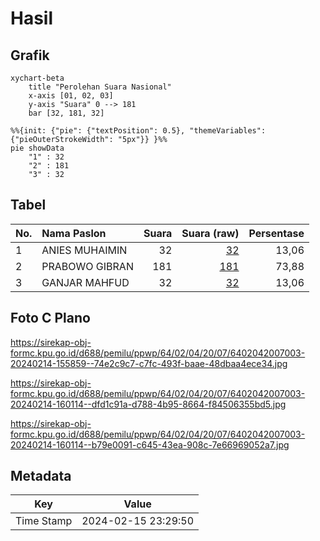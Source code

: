 # Hasil

## Grafik

```mermaid
xychart-beta
    title "Perolehan Suara Nasional"
    x-axis [01, 02, 03]
    y-axis "Suara" 0 --> 181
    bar [32, 181, 32]
```

```mermaid
%%{init: {"pie": {"textPosition": 0.5}, "themeVariables": {"pieOuterStrokeWidth": "5px"}} }%%
pie showData
    "1" : 32
    "2" : 181
    "3" : 32
```

## Tabel

| No. | Nama Paslon    | Suara | Suara (raw) | Persentase |
|:--- |:-------------- | -----:| -----------:| ----------:|
| 1   | ANIES MUHAIMIN | 32    | [32][p-1]   | 13,06      |
| 2   | PRABOWO GIBRAN | 181   | [181][p-2]  | 73,88      |
| 3   | GANJAR MAHFUD  | 32    | [32][p-3]   | 13,06      |


[p-1]: https://github.com/gigit-pemilu/pemilu-2024/blob/main/pilpres/hitung-suara/sub/64-kalimantan-timur/sub/02-kutai-kartanegara/sub/04-anggana/sub/2007-sidomulyo/sub/003-tps/sub/paslon-1.txt
[p-2]: https://github.com/gigit-pemilu/pemilu-2024/blob/main/pilpres/hitung-suara/sub/64-kalimantan-timur/sub/02-kutai-kartanegara/sub/04-anggana/sub/2007-sidomulyo/sub/003-tps/sub/paslon-2.txt
[p-3]: https://github.com/gigit-pemilu/pemilu-2024/blob/main/pilpres/hitung-suara/sub/64-kalimantan-timur/sub/02-kutai-kartanegara/sub/04-anggana/sub/2007-sidomulyo/sub/003-tps/sub/paslon-3.txt

## Foto C Plano

https://sirekap-obj-formc.kpu.go.id/d688/pemilu/ppwp/64/02/04/20/07/6402042007003-20240214-155859--74e2c9c7-c7fc-493f-baae-48dbaa4ece34.jpg

https://sirekap-obj-formc.kpu.go.id/d688/pemilu/ppwp/64/02/04/20/07/6402042007003-20240214-160114--dfd1c91a-d788-4b95-8664-f84506355bd5.jpg

https://sirekap-obj-formc.kpu.go.id/d688/pemilu/ppwp/64/02/04/20/07/6402042007003-20240214-160114--b79e0091-c645-43ea-908c-7e66969052a7.jpg


## Metadata

| Key        | Value               |
| ---------- | ------------------- |
| Time Stamp | 2024-02-15 23:29:50 |



